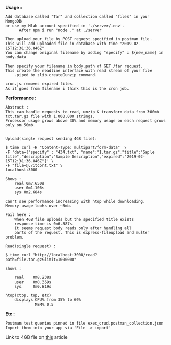 __Usage :__

    Add database called "Tar" and collection called "files" in your MongoDB 
    or use my Mlab account specified in './server/.env'.
          After npm i run "node ." at ./server

    Then upload your file by POST request specified in postman file.
    This will add uploaded file in database with time "2019-02-15T12:31:36.846Z"
    You can change original filename by adding "specify" : ${new_name} in body.data

    Then specify your filename in body.path of GET /tar request.
    This create the readline interface with read stream of your file 
        .piped by zlib.createGunzip command.    
        
    cron.js removes expired files. 
    As it goes from filename i think this is the cron job.


__Performance :__

    Abstract : 
    This can handle requests to read, unzip & transform data from 300mb txt.tar.gz file with 1.000.000 strings.
    Processor usage grows above 30% and memory usage on each request grows only on 50mb.
    

    Upload(single request sending 4GB file):
    
~~~~
$ time curl -H "Content-Type: multipart/form-data"  \
-F 'data={"specify" : "434.txt", "name":"1.tar.gz","title":"Saple title","description":"Sample Description","expired":"2019-02-15T12:31:36.846Z"}' \
-F "file=@./itcont.txt" \
localhost:3000
~~~~ 
    Shows :
        real 0m7.650s
        user 0m1.106s
        sys	0m2.684s
        
    Can't see performance increasing with htop while downloading. 
    Memory usage looks over ~5mb. 

    Fail here : 
        When 4GB file uploads but the specified title exists
        response time is 0m6.387s.
        It seems request body reads only after handling all 
        parts of the request. This is express-fileupload and multer problem.
        
    Read(single request) :
    
    $ time curl "http://localhost:3000/read?path=file.tar.gz&limit=1000000"
    
    shows :
    
        real	0m8.238s
        user	0m0.359s
        sys	    0m0.819s
    
    htop(ctop, top, etc)
        displays CPU% from 35% to 60%
                 MEM% 0.5


__Etc :__

    Postman test queries pinned in file exec_crud.postman_collection.json
    Import them into your app via 'File -> import'

Link to 4GB file on [this](https://itnext.io/using-node-js-to-read-really-really-large-files-pt-1-d2057fe76b33) article


